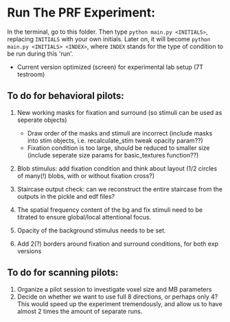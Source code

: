 # Run The PRF Experiment:
In the terminal, go to this folder. Then type ```python main.py <INITIALS>```, replacing `INITIALS` with your own initials. Later on, it will become ```python main.py <INITIALS> <INDEX>```, where `INDEX` stands for the type of condition to be run during this 'run'.

* Current version optimized (screen) for experimental lab setup (7T testroom)

## To do for behavioral pilots:

1. New working masks for fixation and surround (so stimuli can be used as seperate objects)
   - Draw order of the masks and stimuli are incorrect (include masks into stim objects, i.e. recalculate_stim tweak opacity param??)
   - Fixation condition is too large, should be reduced to smaller size (include seperate size params for basic_textures function??)

2. Blob stimulus: add fixation condition and think about layout (1/2 circles of many(!) blobs, with or without fixation cross?)
3. Staircase output check: can we reconstruct the entire staircase from the outputs in the pickle and edf files?
4. The spatial frequency content of the bg and fix stimuli need to be titrated to ensure global/local attentional focus. 
5. Opacity of the background stimulus needs to be set.
6. Add 2(?) borders around fixation and surround conditions, for both exp versions


## To do for scanning pilots:

1. Organize a pilot session to investigate voxel size and MB parameters
2. Decide on whether we want to use full 8 directions, or perhaps only 4? This would speed up the experiment tremendously, and allow us to have almost 2 times the amount of separate runs.

